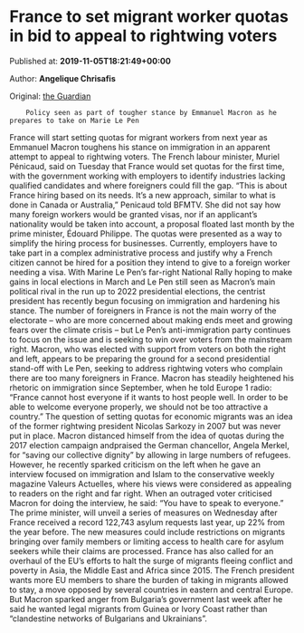 
# France to set migrant worker quotas in bid to appeal to rightwing voters

Published at: **2019-11-05T18:21:49+00:00**

Author: **Angelique Chrisafis**

Original: [the Guardian](https://www.theguardian.com/world/2019/nov/05/france-migrant-workers-quotas-rightwing-voters-marine-le-pen-emmanuel-macron)


        Policy seen as part of tougher stance by Emmanuel Macron as he prepares to take on Marie Le Pen
      
France will start setting quotas for migrant workers from next year as Emmanuel Macron toughens his stance on immigration in an apparent attempt to appeal to rightwing voters.
The French labour minister, Muriel Pénicaud, said on Tuesday that France would set quotas for the first time, with the government working with employers to identify industries lacking qualified candidates and where foreigners could fill the gap.
“This is about France hiring based on its needs. It’s a new approach, similar to what is done in Canada or Australia,” Penicaud told BFMTV.
She did not say how many foreign workers would be granted visas, nor if an applicant’s nationality would be taken into account, a proposal floated last month by the prime minister, Édouard Philippe. The quotas were presented as a way to simplify the hiring process for businesses.
Currently, employers have to take part in a complex administrative process and justify why a French citizen cannot be hired for a position they intend to give to a foreign worker needing a visa.
With Marine Le Pen’s far-right National Rally hoping to make gains in local elections in March and Le Pen still seen as Macron’s main political rival in the run up to 2022 presidential elections, the centrist president has recently begun focusing on immigration and hardening his stance.
The number of foreigners in France is not the main worry of the electorate – who are more concerned about making ends meet and growing fears over the climate crisis – but Le Pen’s anti-immigration party continues to focus on the issue and is seeking to win over voters from the mainstream right.
Macron, who was elected with support from voters on both the right and left, appears to be preparing the ground for a second presidential stand-off with Le Pen, seeking to address rightwing voters who complain there are too many foreigners in France.
Macron has steadily heightened his rhetoric on immigration since September, when he told Europe 1 radio: “France cannot host everyone if it wants to host people well. In order to be able to welcome everyone properly, we should not be too attractive a country.”
The question of setting quotas for economic migrants was an idea of the former rightwing president Nicolas Sarkozy in 2007 but was never put in place. Macron distanced himself from the idea of quotas during the 2017 election campaign andpraised the German chancellor, Angela Merkel, for “saving our collective dignity” by allowing in large numbers of refugees.
However, he recently sparked criticism on the left when he gave an interview focused on immigration and Islam to the conservative weekly magazine Valeurs Actuelles, where his views were considered as appealing to readers on the right and far right. When an outraged voter criticised Macron for doing the interview, he said: “You have to speak to everyone.”
The prime minister, will unveil a series of measures on Wednesday after France received a record 122,743 asylum requests last year, up 22% from the year before.
The new measures could include restrictions on migrants bringing over family members or limiting access to health care for asylum seekers while their claims are processed.
France has also called for an overhaul of the EU’s efforts to halt the surge of migrants fleeing conflict and poverty in Asia, the Middle East and Africa since 2015.
The French president wants more EU members to share the burden of taking in migrants allowed to stay, a move opposed by several countries in eastern and central Europe.
But Macron sparked anger from Bulgaria’s government last week after he said he wanted legal migrants from Guinea or Ivory Coast rather than “clandestine networks of Bulgarians and Ukrainians”.
